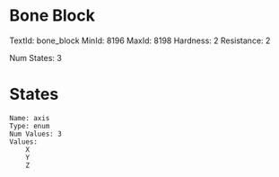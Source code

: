 # Bone Block
TextId: bone_block
MinId: 8196
MaxId: 8198
Hardness: 2
Resistance: 2

Num States: 3
# States
```
Name: axis
Type: enum
Num Values: 3
Values:
    X
    Y
    Z
```